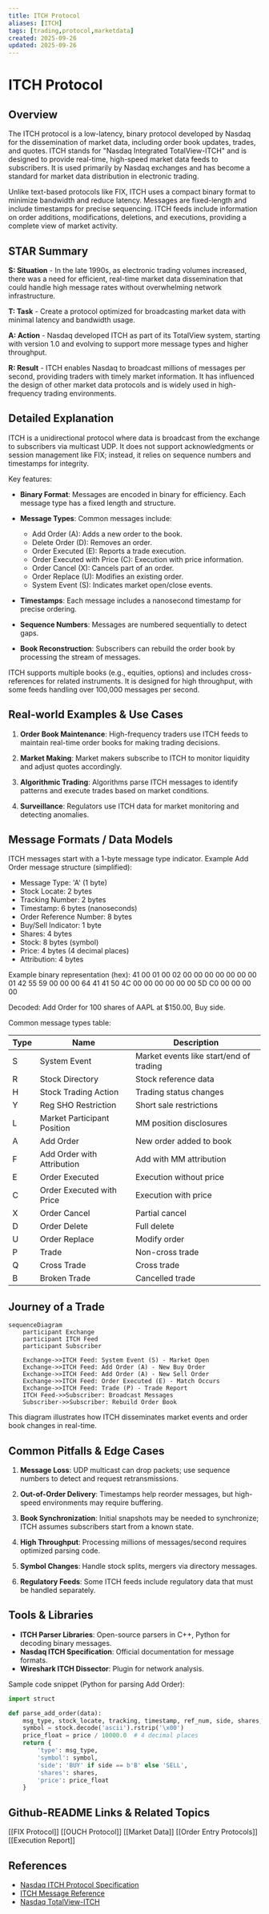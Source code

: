 ```yaml
---
title: ITCH Protocol
aliases: [ITCH]
tags: [trading,protocol,marketdata]
created: 2025-09-26
updated: 2025-09-26
---
```


# ITCH Protocol

## Overview

The ITCH protocol is a low-latency, binary protocol developed by Nasdaq for the dissemination of market data, including order book updates, trades, and quotes. ITCH stands for "Nasdaq Integrated TotalView-ITCH" and is designed to provide real-time, high-speed market data feeds to subscribers. It is used primarily by Nasdaq exchanges and has become a standard for market data distribution in electronic trading.

Unlike text-based protocols like FIX, ITCH uses a compact binary format to minimize bandwidth and reduce latency. Messages are fixed-length and include timestamps for precise sequencing. ITCH feeds include information on order additions, modifications, deletions, and executions, providing a complete view of market activity.

## STAR Summary

**S: Situation** - In the late 1990s, as electronic trading volumes increased, there was a need for efficient, real-time market data dissemination that could handle high message rates without overwhelming network infrastructure.

**T: Task** - Create a protocol optimized for broadcasting market data with minimal latency and bandwidth usage.

**A: Action** - Nasdaq developed ITCH as part of its TotalView system, starting with version 1.0 and evolving to support more message types and higher throughput.

**R: Result** - ITCH enables Nasdaq to broadcast millions of messages per second, providing traders with timely market information. It has influenced the design of other market data protocols and is widely used in high-frequency trading environments.

## Detailed Explanation

ITCH is a unidirectional protocol where data is broadcast from the exchange to subscribers via multicast UDP. It does not support acknowledgments or session management like FIX; instead, it relies on sequence numbers and timestamps for integrity.

Key features:

- **Binary Format**: Messages are encoded in binary for efficiency. Each message type has a fixed length and structure.

- **Message Types**: Common messages include:
  - Add Order (A): Adds a new order to the book.
  - Delete Order (D): Removes an order.
  - Order Executed (E): Reports a trade execution.
  - Order Executed with Price (C): Execution with price information.
  - Order Cancel (X): Cancels part of an order.
  - Order Replace (U): Modifies an existing order.
  - System Event (S): Indicates market open/close events.

- **Timestamps**: Each message includes a nanosecond timestamp for precise ordering.

- **Sequence Numbers**: Messages are numbered sequentially to detect gaps.

- **Book Reconstruction**: Subscribers can rebuild the order book by processing the stream of messages.

ITCH supports multiple books (e.g., equities, options) and includes cross-references for related instruments. It is designed for high throughput, with some feeds handling over 100,000 messages per second.

## Real-world Examples & Use Cases

1. **Order Book Maintenance**: High-frequency traders use ITCH feeds to maintain real-time order books for making trading decisions.

2. **Market Making**: Market makers subscribe to ITCH to monitor liquidity and adjust quotes accordingly.

3. **Algorithmic Trading**: Algorithms parse ITCH messages to identify patterns and execute trades based on market conditions.

4. **Surveillance**: Regulators use ITCH data for market monitoring and detecting anomalies.

## Message Formats / Data Models

ITCH messages start with a 1-byte message type indicator. Example Add Order message structure (simplified):

- Message Type: 'A' (1 byte)
- Stock Locate: 2 bytes
- Tracking Number: 2 bytes
- Timestamp: 6 bytes (nanoseconds)
- Order Reference Number: 8 bytes
- Buy/Sell Indicator: 1 byte
- Shares: 4 bytes
- Stock: 8 bytes (symbol)
- Price: 4 bytes (4 decimal places)
- Attribution: 4 bytes

Example binary representation (hex): 41 00 01 00 02 00 00 00 00 00 00 00 01 42 55 59 00 00 00 64 41 41 50 4C 00 00 00 00 00 00 5D C0 00 00 00 00

Decoded: Add Order for 100 shares of AAPL at $150.00, Buy side.

Common message types table:

| Type | Name | Description |
|------|------|-------------|
| S | System Event | Market events like start/end of trading |
| R | Stock Directory | Stock reference data |
| H | Stock Trading Action | Trading status changes |
| Y | Reg SHO Restriction | Short sale restrictions |
| L | Market Participant Position | MM position disclosures |
| A | Add Order | New order added to book |
| F | Add Order with Attribution | Add with MM attribution |
| E | Order Executed | Execution without price |
| C | Order Executed with Price | Execution with price |
| X | Order Cancel | Partial cancel |
| D | Order Delete | Full delete |
| U | Order Replace | Modify order |
| P | Trade | Non-cross trade |
| Q | Cross Trade | Cross trade |
| B | Broken Trade | Cancelled trade |

## Journey of a Trade

```mermaid
sequenceDiagram
    participant Exchange
    participant ITCH Feed
    participant Subscriber

    Exchange->>ITCH Feed: System Event (S) - Market Open
    Exchange->>ITCH Feed: Add Order (A) - New Buy Order
    Exchange->>ITCH Feed: Add Order (A) - New Sell Order
    Exchange->>ITCH Feed: Order Executed (E) - Match Occurs
    Exchange->>ITCH Feed: Trade (P) - Trade Report
    ITCH Feed->>Subscriber: Broadcast Messages
    Subscriber->>Subscriber: Rebuild Order Book
```

This diagram illustrates how ITCH disseminates market events and order book changes in real-time.

## Common Pitfalls & Edge Cases

1. **Message Loss**: UDP multicast can drop packets; use sequence numbers to detect and request retransmissions.

2. **Out-of-Order Delivery**: Timestamps help reorder messages, but high-speed environments may require buffering.

3. **Book Synchronization**: Initial snapshots may be needed to synchronize; ITCH assumes subscribers start from a known state.

4. **High Throughput**: Processing millions of messages/second requires optimized parsing code.

5. **Symbol Changes**: Handle stock splits, mergers via directory messages.

6. **Regulatory Feeds**: Some ITCH feeds include regulatory data that must be handled separately.

## Tools & Libraries

- **ITCH Parser Libraries**: Open-source parsers in C++, Python for decoding binary messages.
- **Nasdaq ITCH Specification**: Official documentation for message formats.
- **Wireshark ITCH Dissector**: Plugin for network analysis.

Sample code snippet (Python for parsing Add Order):

```python
import struct

def parse_add_order(data):
    msg_type, stock_locate, tracking, timestamp, ref_num, side, shares, stock, price, attribution = struct.unpack('>cHHQQL8sLQ', data[:42])
    symbol = stock.decode('ascii').rstrip('\x00')
    price_float = price / 10000.0  # 4 decimal places
    return {
        'type': msg_type,
        'symbol': symbol,
        'side': 'BUY' if side == b'B' else 'SELL',
        'shares': shares,
        'price': price_float
    }
```

## Github-README Links & Related Topics

[[FIX Protocol]]
[[OUCH Protocol]]
[[Market Data]]
[[Order Entry Protocols]]
[[Execution Report]]

## References

- [Nasdaq ITCH Protocol Specification](https://www.nasdaqtrader.com/Trader.aspx?id=ITCH)
- [ITCH Message Reference](https://www.nasdaqtrader.com/content/technicalsupport/specifications/dataproducts/ITCH4.1.pdf)
- [Nasdaq TotalView-ITCH](https://www.nasdaq.com/solutions/nasdaq-totalview)